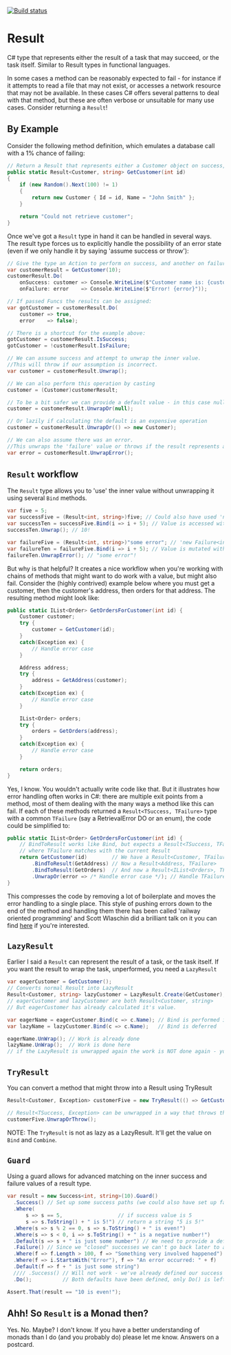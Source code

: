 [![Build status](https://ci.appveyor.com/api/projects/status/dca3l5t2wpul8mw7/branch/master?svg=true)](https://ci.appveyor.com/project/System1Group/result/branch/master)
# Result
C# type that represents either the result of a task that may succeed, or the task itself. Similar to Result types in functional languages.

In some cases a method can be reasonably expected to fail - for instance if it attempts to read a file that may not exist, or accesses a network resource that may not be available. In these cases C# offers several patterns to deal with that method, but these are often verbose or unsuitable for many use cases. Consider returning a ```Result```!

## By Example
Consider the following method definition, which emulates a database call with a 1% chance of failing:

```csharp
// Return a Result that represents either a Customer object on success, or a string on failure.
public static Result<Customer, string> GetCustomer(int id)
{
    if (new Random().Next(100) != 1)
    {
        return new Customer { Id = id, Name = "John Smith" };
    }

    return "Could not retrieve customer";
}
```

Once we've got a ```Result``` type in hand it can be handled in several ways. The result type forces us to explicitly handle the possibility of an error state (even if we only handle it by saying 'assume success or throw'):

```csharp
// Give the type an Action to perform on success, and another on failure
var customerResult = GetCustomer(10);
customerResult.Do(
    onSuccess: customer => Console.WriteLine($"Customer name is: {customer.Name}"),
    onFailure: error    => Console.WriteLine($"Error! {error}"));

// If passed Funcs the results can be assigned:
var gotCustomer = customerResult.Do(
    customer => true,
    error    => false);

// There is a shortcut for the example above:
gotCustomer = customerResult.IsSuccess;
gotCustomer = !customerResult.IsFailure;

// We can assume success and attempt to unwrap the inner value.
//This will throw if our assumption is incorrect.
var customer = customerResult.Unwrap();

// We can also perform this operation by casting
customer = (Customer)customerResult;

// To be a bit safer we can provide a default value - in this case null
customer = customerResult.UnwrapOr(null);

// Or lazily if calculating the default is an expensive operation
customer = customerResult.UnwrapOr(() => new Customer);

// We can also assume there was an error.
//This unwraps the 'failure' value or throws if the result represents a success.
var error = customerResult.UnwrapError();
```

## ```Result``` workflow
The ```Result``` type allows you to 'use' the inner value without unwrapping it using several ```Bind``` methods.

```csharp
var five = 5;
var successFive = (Result<int, string>)five; // Could also have used 'new Success<int, string>(five)';
var successTen = successFive.Bind(i => i + 5); // Value is accessed without unwrapping
successTen.Unwrap(); // 10!

var failureFive = (Result<int, string>)"some error"; // 'new Failure<int, string>("some error")';
var failureTen = failureFive.Bind(i => i + 5); // Value is mutated without unwrapping
failureTen.UnwrapError(); // "some error"!
```

But why is that helpful? It creates a nice workflow when you're working with chains of methods that might want to do work with a value, but might also fail.
Consider the (highly contrived) example below where you must get a customer, then the customer's address, then orders for that address. The resulting method might look like:

```csharp
public static IList<Order> GetOrdersForCustomer(int id) {
    Customer customer;
    try {
        customer = GetCustomer(id);
    }
    catch(Exception ex) {
        // Handle error case
    }

    Address address;
    try {
        address = GetAddress(customer);
    }
    catch(Exception ex) {
        // Handle error case
    }

    IList<Order> orders;
    try {
        orders = GetOrders(address);
    }
    catch(Exception ex) {
        // Handle error case
    }

    return orders;
}
```

Yes, I know. You wouldn't actually write code like that. But it illustrates how error handling often works in C#: there are multiple exit points from a method, most of them dealing with the many ways a method like this can fail. If each of these methods returned a ```Result<TSuccess, TFailure>``` type with a common ```TFailure``` (say a RetrievalError DO or an enum), the code could be simplified to:

```csharp
public static IList<Order> GetOrdersForCustomer(int id) {
    // BindToResult works like Bind, but expects a Result<TSuccess, TFailure>
    // where TFailure matches with the current Result
    return GetCustomer(id)        // We have a Result<Customer, TFailure>
        .BindToResult(GetAddress) // Now a Result<Address, TFailure>
        .BindToResult(GetOrders)  // And now a Result<IList<Orders>, TFailure>
        .UnwrapOr(error => /* Handle error case */); // Handle TFailure in error case
}
```

This compresses the code by removing a lot of boilerplate and moves the error handling to a single place. This style of pushing errors down to the end of the method and handling them there has been called 'railway oriented programming' and Scott Wlaschin did a brilliant talk on it you can find [here](https://vimeo.com/113707214) if you're interested.

## ```LazyResult```
Earlier I said a ```Result``` can represent the result of a task, or the task itself. If you want the result to wrap the task, unperformed, you need a ```LazyResult```

```csharp
var eagerCustomer = GetCustomer();
// Converts normal Result into LazyResult
Result<Customer, string> lazyCustomer = LazyResult.Create(GetCustomer);
// eagerCustomer and lazyCustomer are both Result<Customer, string>
// But eagerCustomer has already calculated it's value.

var eagerName = eagerCustomer.Bind(c => c.Name); // Bind is performed immediately
var lazyName = lazyCustomer.Bind(c => c.Name);   // Bind is deferred

eagerName.UnWrap(); // Work is already done
lazyName.UnWrap();  // Work is done here
// if the LazyResult is unwrapped again the work is NOT done again - you get the same value
```

## ```TryResult```
You can convert a method that might throw into a Result using TryResult

```csharp
Result<Customer, Exception> customerFive = new TryResult(() => GetCustomer(5));

// Result<TSuccess, Exception> can be unwrapped in a way that throws the Exception if it exists
customerFive.UnwrapOrThrow();
```

NOTE: The ```TryResult``` is not as lazy as a LazyResult. It'll get the value on ```Bind``` and ```Combine```.

## ```Guard```
Using a guard allows for advanced matching on the inner success and failure values of a result type.

```csharp
var result = new Success<int, string>(10).Guard()
  .Success() // Set up some success paths (we could also have set up failure paths)
  .Where(
      s => s == 5,                  // if success value is 5
      s => s.ToString() + " is 5!") // return a string "5 is 5!"
  .Where(s => s % 2 == 0, s => s.ToString() + " is even!")
  .Where(s => s < 0, i => s.ToString() + " is a negative number!")
  .Default(s => s + " is just some number") // We need to provide a default
  .Failure() // Since we "closed" successes we can't go back later to add more paths
  .Where(f => f.Length > 100, f => "Something very involved happened")
  .Where(f => i.StartsWith("Error"), f => "An error occurred: " + f)
  .Default(f => f + " is just some string")
  //// .Success() // Will not work - we've already defined our success paths!
  .Do();          // Both defaults have been defined, only Do() is left to run

Assert.That(result == "10 is even!");
```

## Ahh! So ```Result``` is a Monad then?
Yes. No. Maybe? I don't know. If you have a better understanding of monads than I do (and you probably do) please let me know. Answers on a postcard.
